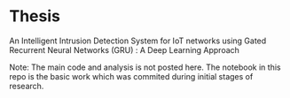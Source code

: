 # Thesis
An Intelligent Intrusion Detection System for IoT networks using Gated Recurrent Neural Networks (GRU) : A Deep Learning Approach

Note: The main code and analysis is not posted here. The notebook in this repo is the basic work which was commited during initial stages of research.

